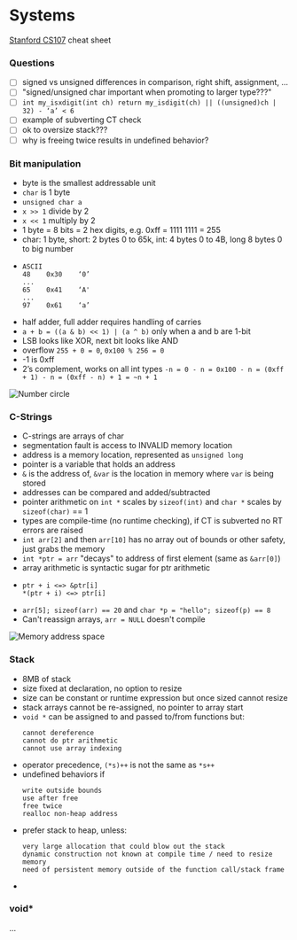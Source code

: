 # Systems
[Stanford CS107](http://cs107.stanford.edu/) cheat sheet

### Questions
- [ ] signed vs unsigned differences in comparison, right shift, assignment, ...
- [ ] "signed/unsigned char important when promoting to larger type???"
- [ ] `int my_isxdigit(int ch) return my_isdigit(ch) || ((unsigned)ch | 32) - ‘a’ < 6`
- [ ] example of subverting CT check
- [ ] ok to oversize stack???
- [ ] why is freeing twice results in undefined behavior?

### Bit manipulation
- byte is the smallest addressable unit
- `char` is 1 byte
- `unsigned char a`
- `x >> 1` divide by 2
- `x << 1` multiply by 2
- 1 byte = 8 bits = 2 hex digits, e.g. 0xff = 1111 1111 = 255
- char: 1 byte, short: 2 bytes 0 to 65k, int: 4 bytes 0 to 4B, long 8 bytes 0 to big number
-
	```
	ASCII
	48    0x30    ‘0’
	...
	65    0x41    ‘A'
	...
	97    0x61    ‘a’
	```
- half adder, full adder requires handling of carries
- `a + b = ((a & b) << 1) | (a ^ b)` only when a and b are 1-bit
- LSB looks like XOR, next bit looks like AND
- overflow `255 + 0 = 0`, `0x100 % 256 = 0`
- -1 is 0xff
- 2’s complement, works on all int types  `-n = 0 - n = 0x100 - n = (0xff + 1) - n = (0xff - n) + 1 = ~n + 1`

![Number circle](https://ilyasbek.files.wordpress.com/2011/06/num_clk-21.gif?w=438&zoom=2)

### C-Strings
- C-strings are arrays of char
- segmentation fault is access to INVALID memory location
- address is a memory location, represented as `unsigned long`
- pointer is a variable that holds an address
- `&` is the address of, `&var` is the location in memory where `var` is being stored
- addresses can be compared and added/subtracted
- pointer arithmetic on `int *` scales by `sizeof(int)` and `char *` scales by `sizeof(char)` == 1
- types are compile-time (no runtime checking), if CT is subverted no RT errors are raised
- `int arr[2]` and then `arr[10]` has no array out of bounds or other safety, just grabs the memory
- `int *ptr = arr` "decays" to address of first element (same as `&arr[0]`)
- array arithmetic is syntactic sugar for ptr arithmetic
- 
	```
	ptr + i <=> &ptr[i]
	*(ptr + i) <=> ptr[i]
	```
- `arr[5]; sizeof(arr) == 20` and `char *p = "hello"; sizeof(p) == 8`
- Can't reassign arrays, `arr = NULL` doesn't compile

![Memory address space](https://i.stack.imgur.com/CvITh.png)

### Stack
- 8MB of stack
- size fixed at declaration, no option to resize
- size can be constant or runtime expression but once sized cannot resize
- stack arrays cannot be re-assigned, no pointer to array start
- `void *` can be assigned to and passed to/from functions but:
	```
	cannot dereference
	cannot do ptr arithmetic
	cannot use array indexing
	```
- operator precedence, `(*s)++` is not the same as `*s++`
- undefined behaviors if
	```
	write outside bounds
	use after free
	free twice
	realloc non-heap address
	```
- prefer stack to heap, unless:
	```
	very large allocation that could blow out the stack
	dynamic construction not known at compile time / need to resize memory
	need of persistent memory outside of the function call/stack frame
	```
- 

### void*
...
